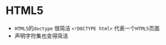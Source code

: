 # HTML5
- `HTML5`的`doctype` 很简洁 `<!DOCTYPE html>`  代表一个`HTML5`页面 
- <meta charset="UTF-8"> 声明字符集也变得简洁  
